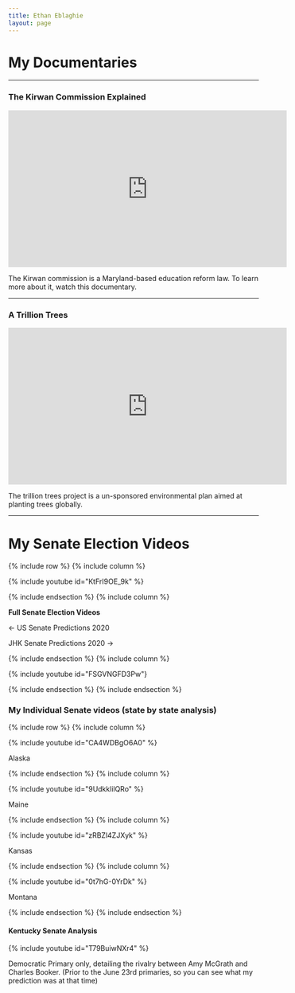 ```yaml
---
title: Ethan Eblaghie
layout: page
---
```


# My Documentaries

---

### The Kirwan Commission Explained

<iframe width="560" height="315" src="https://www.youtube.com/embed/aCJu1QyjfXo" frameborder="0" allow="accelerometer; encrypted-media; gyroscope; picture-in-picture" allowfullscreen></iframe>

The Kirwan commission is a Maryland-based education reform law. To learn more about it, watch this documentary.

---

### A Trillion Trees

<iframe width="560" height="315" src="https://www.youtube.com/embed/IflfYdC0D-k" frameborder="0" allow="accelerometer; autoplay; encrypted-media; gyroscope; picture-in-picture" allowfullscreen></iframe>

The trillion trees project is a un-sponsored environmental plan aimed at planting trees globally.

---

# My Senate Election Videos

{% include row %} {% include column %}

{% include youtube id="KtFrI9OE_9k" %}

{% include endsection %} {% include column %}

**Full Senate Election Videos**

<- US Senate Predictions 2020

JHK Senate Predictions 2020 ->

{% include endsection %} {% include column %}

{% include youtube id="FSGVNGFD3Pw"}

{% include endsection %} {% include endsection %}

### My Individual Senate videos (state by state analysis)

{% include row %} {% include column %}

{% include youtube id="CA4WDBgO6A0" %}

Alaska

{% include endsection %} {% include column %}

{% include youtube id="9UdkklilQRo" %}

Maine

{% include endsection %} {% include column %}

{% include youtube id="zRBZl4ZJXyk" %}

Kansas

{% include endsection %} {% include column %}

{% include youtube id="0t7hG-0YrDk" %}

Montana

{% include endsection %} {% include endsection %}

#### Kentucky Senate Analysis

{% include youtube id="T79BuiwNXr4" %}

Democratic Primary only, detailing the rivalry between Amy McGrath and Charles Booker. (Prior to the June 23rd primaries, so you can see what my prediction was at that time)